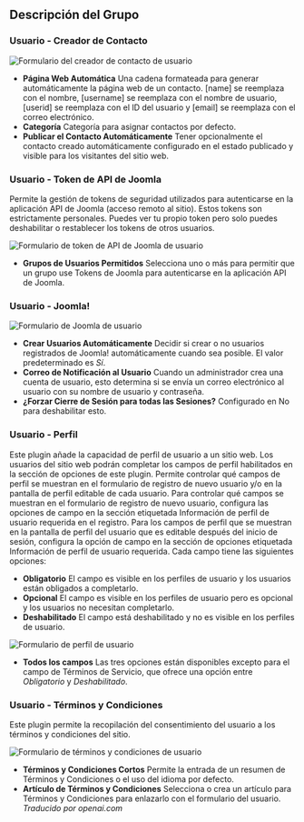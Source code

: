 <!-- Filename: Chunk4x:Extensions_Plugin_Manager_Edit_User_Group  / Display title: Groupe d'utilisateurs -->

## Descripción del Grupo

### Usuario - Creador de Contacto

![Formulario del creador de contacto de usuario](../../../en/images/plugins/plugin-group-user-contact-creator.png)

- **Página Web Automática** Una cadena formateada para generar automáticamente la página web de un contacto. [name] se reemplaza con el nombre, [username] se reemplaza con el nombre de usuario, [userid] se reemplaza con el ID del usuario y [email] se reemplaza con el correo electrónico.
- **Categoría** Categoría para asignar contactos por defecto.
- **Publicar el Contacto Automáticamente** Tener opcionalmente el contacto creado automáticamente configurado en el estado publicado y visible para los visitantes del sitio web.

### Usuario - Token de API de Joomla

Permite la gestión de tokens de seguridad utilizados para autenticarse en la aplicación API de Joomla (acceso remoto al sitio). Estos tokens son estrictamente personales. Puedes ver tu propio token pero solo puedes deshabilitar o restablecer los tokens de otros usuarios.

![Formulario de token de API de Joomla de usuario](../../../en/images/plugins/plugin-group-user-joomla-api-token.png)

- **Grupos de Usuarios Permitidos** Selecciona uno o más para permitir que un grupo use Tokens de Joomla para autenticarse en la aplicación API de Joomla.

### Usuario - Joomla!

![Formulario de Joomla de usuario](../../../en/images/plugins/plugin-group-user-joomla.png)

- **Crear Usuarios Automáticamente** Decidir si crear o no usuarios registrados de Joomla! automáticamente cuando sea posible. El valor predeterminado es *Sí*.
- **Correo de Notificación al Usuario** Cuando un administrador crea una cuenta de usuario, esto determina si se envía un correo electrónico al usuario con su nombre de usuario y contraseña.
- **¿Forzar Cierre de Sesión para todas las Sesiones?** Configurado en No para deshabilitar esto.

### Usuario - Perfil

Este plugin añade la capacidad de perfil de usuario a un sitio web. Los usuarios del sitio web podrán completar los campos de perfil habilitados en la sección de opciones de este plugin. Permite controlar qué campos de perfil se muestran en el formulario de registro de nuevo usuario y/o en la pantalla de perfil editable de cada usuario. Para controlar qué campos se muestran en el formulario de registro de nuevo usuario, configura las opciones de campo en la sección etiquetada Información de perfil de usuario requerida en el registro. Para los campos de perfil que se muestran en la pantalla de perfil del usuario que es editable después del inicio de sesión, configura la opción de campo en la sección de opciones etiquetada Información de perfil de usuario requerida. Cada campo tiene las siguientes opciones:

- **Obligatorio** El campo es visible en los perfiles de usuario y los usuarios están obligados a completarlo.
- **Opcional** El campo es visible en los perfiles de usuario pero es opcional y los usuarios no necesitan completarlo.
- **Deshabilitado** El campo está deshabilitado y no es visible en los perfiles de usuario.

![Formulario de perfil de usuario](../../../en/images/plugins/plugin-group-user-profile.png)

- **Todos los campos** Las tres opciones están disponibles excepto para el campo de Términos de Servicio, que ofrece una opción entre *Obligatorio* y *Deshabilitado*.

### Usuario - Términos y Condiciones

Este plugin permite la recopilación del consentimiento del usuario a los términos y condiciones del sitio.

![Formulario de términos y condiciones de usuario](../../../en/images/plugins/plugin-group-user-terms-and-conditions.png)

- **Términos y Condiciones Cortos** Permite la entrada de un resumen de Términos y Condiciones o el uso del idioma por defecto.
- **Artículo de Términos y Condiciones** Selecciona o crea un artículo para Términos y Condiciones para enlazarlo con el formulario del usuario.
*Traducido por openai.com*

